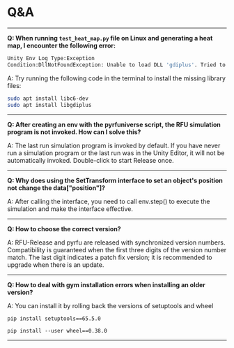 # Q&A

---

**Q: When running `test_heat_map.py` file on Linux and generating a heat map, I encounter the following error:**

```bash
Unity Env Log Type:Exception
Condition:DllNotFoundException: Unable to load DLL 'gdiplus'. Tried to load the following dynamic libraries: Unable to load dynamic library 'gdiplus' because of 'Failed to open the requested dynamic library (0x06000000) dlerror() = gdiplus: cannot open shared object file: No such file or directory
```

A: Try running the following code in the terminal to install the missing library files:

```bash
sudo apt install libc6-dev
sudo apt install libgdiplus
```

---

**Q: After creating an env with the pyrfuniverse script, the RFU simulation program is not invoked. How can I solve this?**

A: The last run simulation program is invoked by default. If you have never run a simulation program or the last run was in the Unity Editor, it will not be automatically invoked. Double-click to start Release once.

---

**Q: Why does using the SetTransform interface to set an object's position not change the data["position"]?**

A: After calling the interface, you need to call env.step() to execute the simulation and make the interface effective.

---

**Q: How to choose the correct version?**

A: RFU-Release and pyrfu are released with synchronized version numbers. Compatibility is guaranteed when the first three digits of the version number match. The last digit indicates a patch fix version; it is recommended to upgrade when there is an update.

---

**Q: How to deal with gym installation errors when installing an older version?**

A: You can install it by rolling back the versions of setuptools and wheel

```
pip install setuptools==65.5.0

pip install --user wheel==0.38.0
```

---